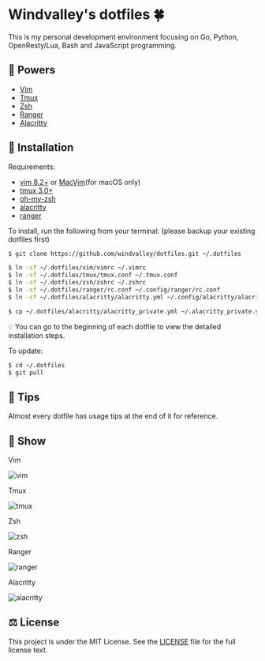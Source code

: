 # Windvalley's dotfiles 🍀

This is my personal development environment focusing on
Go, Python, OpenResty/Lua, Bash and JavaScript programming.

## 💝 Powers

- [Vim](https://github.com/vim/vim)
- [Tmux](https://github.com/tmux/tmux)
- [Zsh](https://ohmyz.sh/)
- [Ranger](https://github.com/ranger/ranger)
- [Alacritty](https://github.com/alacritty/alacritty)

## 📀 Installation

Requirements:

- [vim 8.2+](https://github.com/vim/vim) or
  [MacVim](https://github.com/macvim-dev/macvim)(for macOS only)
- [tmux 3.0+](https://github.com/tmux/tmux)
- [oh-my-zsh](https://github.com/ohmyzsh/ohmyzsh)
- [alacritty](https://github.com/alacritty/alacritty)
- [ranger](https://github.com/ranger/ranger)

To install, run the following from your terminal:
(please backup your existing dotfiles first)

```bash
$ git clone https://github.com/windvalley/dotfiles.git ~/.dotfiles

$ ln -sf ~/.dotfiles/vim/vimrc ~/.vimrc
$ ln -sf ~/.dotfiles/tmux/tmux.conf ~/.tmux.conf
$ ln -sf ~/.dotfiles/zsh/zshrc ~/.zshrc
$ ln -sf ~/.dotfiles/ranger/rc.conf ~/.config/ranger/rc.conf
$ ln -sf ~/.dotfiles/alacritty/alacritty.yml ~/.config/alacritty/alacritty.yml

$ cp ~/.dotfiles/alacritty/alacritty_private.yml ~/.alacritty_private.yml
```

💡 You can go to the beginning of each dotfile to view the detailed installation steps.

To update:

```bash
$ cd ~/.dotfiles
$ git pull
```

## 📜 Tips

Almost every dotfile has usage tips at the end of it for reference.

## 🔮 Show

Vim

![vim](images/vim.png)

Tmux

![tmux](images/tmux.png)

Zsh

![zsh](images/zsh.png)

Ranger

![ranger](images/ranger.png)

Alacritty

![alacritty](images/alacritty.png)

## ⚖️ License

This project is under the MIT License.
See the [LICENSE](LICENSE) file for the full license text.
